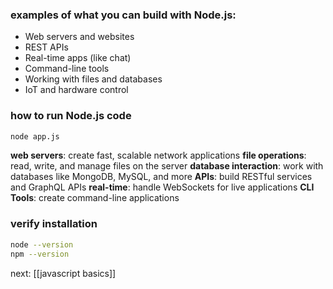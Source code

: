 ### examples of what you can build with Node.js:
- Web servers and websites
- REST APIs
- Real-time apps (like chat)
- Command-line tools
- Working with files and databases
- IoT and hardware control
### how to run Node.js code
```bash
node app.js
```

**web servers**: create fast, scalable network applications
**file operations**: read, write, and manage files on the server
**database interaction**: work with databases like MongoDB, MySQL, and more
**APIs**: build RESTful services and GraphQL APIs
**real-time**: handle WebSockets for live applications
**CLI Tools**: create command-line applications

### verify installation
```bash
node --version
npm --version
```

next: [[javascript basics]]